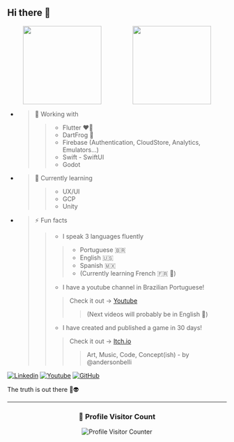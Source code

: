 ## Hi there 👋

<div style="display: flex; justify-content: space-around;">
  <img height="180em" src="https://github-readme-stats.vercel.app/api?username=andersonbelli&hide=contribs&show_icons=true&theme=tokyonight"/>
  <img height="180em" src="https://github-readme-stats.vercel.app/api/top-langs/?username=andersonbelli&layout=compact&theme=tokyonight"/>
</div>

- > 🔭 Working with
  > > - Flutter ❤️💙
  > > - DartFrog 🐸
  > > - Firebase (Authentication, CloudStore, Analytics, Emulators...)
  > > - Swift - SwiftUI
  > > - Godot
- > 🌱 Currently learning
  > > - UX/UI
  > > - GCP
  > > - Unity
- > ⚡ Fun facts
  > > - I speak 3 languages fluently
  > > > - Portuguese 🇧🇷
  > > > - English 🇺🇸
  > > > - Spanish 🇲🇽
  > > > - (Currently learning French 🇫🇷 🥖)
  > > - I have a youtube channel in Brazilian Portuguese!
    > > > Check it out -> [Youtube](www.youtube.com/@SolartDev)
    > > > > (Next videos will probably be in English 🤔)
  > > - I have created and published a game in 30 days!
    > > > Check it out -> [Itch.io](https://solartdev.itch.io)
    > > > > Art, Music, Code, Concept(ish) - by @andersonbelli

[![Linkedin](https://img.shields.io/badge/-AndersonBelli-blue?style=flat-square&logo=Linkedin&logoColor=white&link=andersonbelli)](linkedin.com/in/andersonbelli)
[![Youtube](https://img.shields.io/badge/-SolartDev-red?style=flat-square&logo=Youtube&logoColor=white&link=solartdev)](https://www.youtube.com/@SolartDev)
[![GitHub](https://img.shields.io/github/followers/iuricode?label=follow&style=social)](github.com/andersonbelli/)


The truth is out there 🖖👽

---

<div align="center">
  <h3><b>📍 Profile Visitor Count</b></h3>
</div>

<p align="center">
  <img
    src="https://profile-counter.glitch.me/andersonbelli/count.svg"
    alt="Profile Visitor Counter"
  />
</p>
